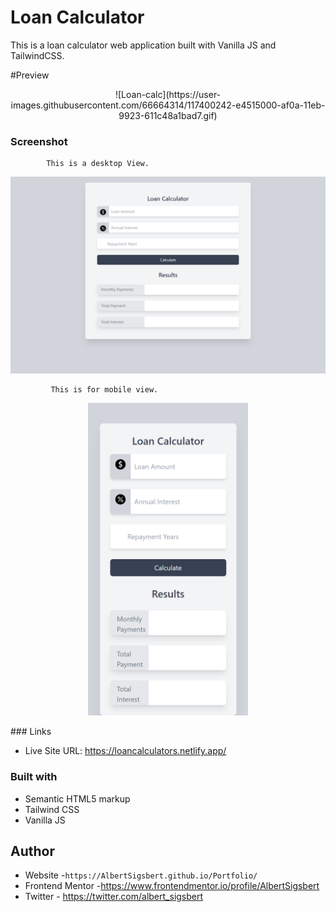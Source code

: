 # Loan Calculator

This is a loan calculator web application built with Vanilla JS and TailwindCSS.

#Preview
<p align="center">
![Loan-calc](https://user-images.githubusercontent.com/66664314/117400242-e4515000-af0a-11eb-9923-611c48a1bad7.gif)
 </p>

### Screenshot

            This is a desktop View.

<img src="dist/img/loan-calc-desktop.png">

             This is for mobile view.

<p align="center">
   <img src="dist/img/loan-calc-mobile.png" height="500px">
  </p>
### Links

- Live Site URL: https://loancalculators.netlify.app/

### Built with

- Semantic HTML5 markup
- Tailwind CSS
- Vanilla JS

## Author

- Website -`https://AlbertSigsbert.github.io/Portfolio/`
- Frontend Mentor -https://www.frontendmentor.io/profile/AlbertSigsbert
- Twitter - https://twitter.com/albert_sigsbert
